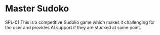 # Master Sudoko
SPL-01
This is a competitive Sudoko game which makes it challenging for the user and provides AI support if they are stucked at some point.
